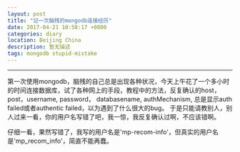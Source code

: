```yaml
---
layout: post
title: "记一次脑残的mongodb连接经历"
date: 2017-04-21 10:58:17 +0800
categories: diary
location: Beijing China
description: 暂无描述
tags: mongodb stupid-mistake
---
```

---

第一次使用mongodb，脑残的自己总是出现各种状况，今天上午花了一个多小时的时间连接数据库，试了各种网上的手段，教程中的方法，反复确认的host，post，username, password， databasename, authMechanism, 总是显示auth failed或者authentic failed，以为遇到了什么很大的bug。
于是只能请教别人，别人过来一看，你的用户名写错了吧，我一惊，我反复确认过啊，不应该错啊。

仔细一看，果然写错了，我写的用户名是'mp-recom-info'，但真实的用户名是'mp_recom_info'，简直不能再蠢。
